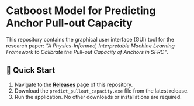 # Catboost Model for Predicting Anchor Pull-out Capacity

This repository contains the graphical user interface (GUI) tool for the research paper: *"A Physics-Informed, Interpretable Machine Learning Framework to Calibrate the Pull-out Capacity of Anchors in SFRC"*.

## 🚀 Quick Start

1.  Navigate to the [**Releases**](https://github.com/holy-not-shit/Catboost_Predict_pullout_capacity/releases) page of this repository.
2.  Download the `predict_pullout_capacity.exe` file from the latest release.
3.  Run the application. No other downloads or installations are required.
